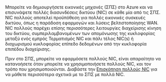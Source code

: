 Μπορείτε να δημιουργήσετε εικονικές μηχανές (ΣΠΣ) στο Azure και να επισυνάψετε πολλές διασυνδέσεις δικτύου (NIC) σε κάθε μία από τις ΣΠΣ. NIC πολλούς αποτελεί προϋπόθεση για πολλές εικονικές συσκευές δικτύου, όπως η παράδοση εφαρμογών και λύσεις βελτιστοποίησης WAN. NIC πολλούς παρέχει επίσης περισσότερες λειτουργίες διαχείρισης κίνηση του δικτύου, συμπεριλαμβανομένων των απομόνωσης της κυκλοφορίας μεταξύ ενός εμπρός Τερματισμός NIC και πάλι τέλος NIC(s) ή διαχωρισμού κυκλοφορίας επίπεδο δεδομένων από την κυκλοφορία επιπέδου διαχείρισης.

Πριν στο ΣΠΣ, μπορείτε να εφαρμόσετε πολλούς NIC, είναι απαραίτητο να κατανοήσετε όταν μπορείτε να χρησιμοποιήσετε πολλούς NIC, και τον τρόπο που χρησιμοποιούνται. Διαβάστε την [Επισκόπηση πολλούς NIC](../articles/virtual-network/virtual-networks-multiple-nics.md) για να μάθετε περισσότερα σχετικά με το ΣΠΣ με πολλά NIC.
